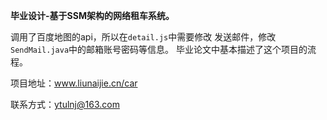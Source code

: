 **毕业设计-基于SSM架构的网络租车系统。**

调用了百度地图的api，所以在`detail.js`中需要修改
发送邮件，修改`SendMail.java`中的邮箱账号密码等信息。
毕业论文中基本描述了这个项目的流程。

项目地址：www.liunaijie.cn/car

联系方式：ytulnj@163.com
